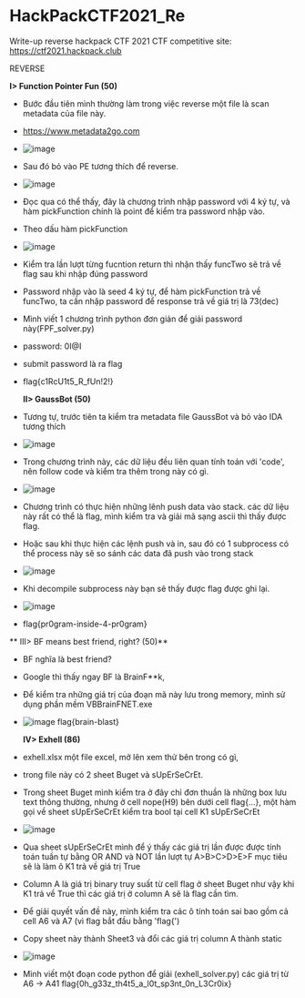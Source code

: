 # HackPackCTF2021_Re
Write-up reverse hackpack CTF 2021
CTF competitive site: https://ctf2021.hackpack.club

REVERSE

  **I> Function Pointer Fun (50)**
* Bước đầu tiên mình thường làm trong việc reverse một file là scan metadata của file này.
* https://www.metadata2go.com
* ![image](https://user-images.githubusercontent.com/83124718/115960665-ef84a300-a53c-11eb-9ced-083eb80789e2.png)

* Sau đó bỏ vào PE tương thích để reverse.
* ![image](https://user-images.githubusercontent.com/83124718/115960752-602bbf80-a53d-11eb-9ac0-026d957a3491.png)
* Đọc qua có thể thấy, đây là chương trình nhập password với 4 ký tự, và hàm pickFunction chính là point để kiểm tra password nhập vào.
* Theo dấu hàm pickFunction
* ![image](https://user-images.githubusercontent.com/83124718/115960933-58204f80-a53e-11eb-9883-297cf83d90c8.png)
* Kiểm tra lần lượt từng fucntion return thì nhận thấy funcTwo sẽ trả về flag sau khi nhập đúng password
* Password nhập vào là seed 4 ký tự, để hàm pickFunction trả về funcTwo, ta cần nhập password để response trả về giá trị là 73(dec)
* Mình viết 1 chương trình python đơn giản để giải password này(FPF_solver.py)
* password: 0I@I
* submit password là ra flag
* flag{c1RcU1t5_R_fUn!2!}

  **II> GaussBot (50)**
* Tương tự, trước tiên ta kiểm tra metadata file GaussBot và bỏ vào IDA tương thích
* ![image](https://user-images.githubusercontent.com/83124718/115961780-17c2d080-a542-11eb-99ea-0c444b81494d.png)
* Trong chương trình này, các dữ liệu đều liên quan tính toán với 'code', nên follow code và kiểm tra thêm trong này có gì.
* ![image](https://user-images.githubusercontent.com/83124718/115961845-6d977880-a542-11eb-98d5-6800729dd87d.png)
* Chương trình có thực hiện những lênh push data vào stack. các dữ liệu này rất có thể là flag, mình kiểm tra và giải mã sạng ascii thì thấy được flag.
* Hoặc sau khi thực hiện các lệnh push và in, sau đó có 1 subprocess có thể process này sẽ so sánh các data đã push vào trong stack
* ![image](https://user-images.githubusercontent.com/83124718/115963804-2bbf0000-a54b-11eb-8ebd-e6fdc2994b51.png)
* Khi decompile subprocess này bạn sẽ thấy được flag được ghi lại.
* ![image](https://user-images.githubusercontent.com/83124718/115963841-67f26080-a54b-11eb-963f-4b065640d5f1.png)
* flag{pr0gram-inside-4-pr0gram}

 ** III> BF means best friend, right? (50)**
* BF nghĩa là best friend?
* Google thì thấy ngay BF là BrainF**k,
* Để kiểm tra những giá trị của đoạn mã này lưu trong memory, mình sử dụng phần mềm VBBrainFNET.exe
* ![image](https://user-images.githubusercontent.com/83124718/115963956-244c2680-a54c-11eb-879e-73930fce2c66.png)
flag{brain-blast}

  **IV> Exhell (86)**
* exhell.xlsx một file excel, mở lên xem thử bên trong có gì,
* trong file này có 2 sheet Buget và sUpErSeCrEt.
* Trong sheet Buget mình kiểm tra ở đây chỉ đơn thuần là những box lưu text thông thường, nhưng ở cell nope(H9) bên dưới cell flag{...}, một hàm gọi về sheet sUpErSeCrEt kiểm tra bool tại cell K1 sUpErSeCrEt
* ![image](https://user-images.githubusercontent.com/83124718/115964428-b0f7e400-a54e-11eb-9bde-7a7ddcd6dad9.png)
* Qua sheet sUpErSeCrEt mình để ý thấy các giá trị lần được được tính toán tuần tự bằng OR AND và NOT lần lượt tự A>B>C>D>E>F mục tiêu sẽ là làm ô K1 trả về giá trị True
* Column A là giá trị binary truy suất từ cell flag ở sheet Buget như vậy khi K1 trả về True thì các giá trị ở column A sẽ là flag cần tìm.
* Để giải quyết vấn đề này, mình kiểm tra các ô tính toán sai bao gồm cả cell A6 và A7 (vì flag bắt đầu bằng 'flag{')
* Copy sheet này thành Sheet3 và đổi các giá trị column A thành static
* ![image](https://user-images.githubusercontent.com/83124718/115964393-89088080-a54e-11eb-9096-a9d0e63c9bb0.png)
* Mình viết một đoạn code python để giải (exhell_solver.py) các giá trị từ A6 -> A41
flag{0h_g33z_th4t5_a_l0t_sp3nt_0n_L3Cr0ix}
